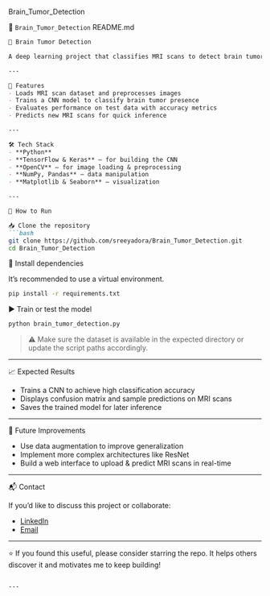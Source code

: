Brain_Tumor_Detection

🧠 `Brain_Tumor_Detection` README.md

````markdown
🧠 Brain Tumor Detection

A deep learning project that classifies MRI scans to detect brain tumors using a Convolutional Neural Network (CNN).

---

🚀 Features
- Loads MRI scan dataset and preprocesses images
- Trains a CNN model to classify brain tumor presence
- Evaluates performance on test data with accuracy metrics
- Predicts new MRI scans for quick inference

---

🛠 Tech Stack
- **Python**
- **TensorFlow & Keras** – for building the CNN
- **OpenCV** – for image loading & preprocessing
- **NumPy, Pandas** – data manipulation
- **Matplotlib & Seaborn** – visualization

---

🚀 How to Run

📥 Clone the repository
```bash
git clone https://github.com/sreeyadora/Brain_Tumor_Detection.git
cd Brain_Tumor_Detection
````

🐍 Install dependencies

It’s recommended to use a virtual environment.

```bash
pip install -r requirements.txt
```

▶️ Train or test the model

```bash
python brain_tumor_detection.py
```

> ⚠️ Make sure the dataset is available in the expected directory or update the script paths accordingly.

---

📈 Expected Results

* Trains a CNN to achieve high classification accuracy
* Displays confusion matrix and sample predictions on MRI scans
* Saves the trained model for later inference

---

📝 Future Improvements

* Use data augmentation to improve generalization
* Implement more complex architectures like ResNet
* Build a web interface to upload & predict MRI scans in real-time

---

📬 Contact

If you’d like to discuss this project or collaborate:

* [LinkedIn](https://linkedin.com/in/sreeyadora)
* [Email](mailto:sreeyadora@gmail.com)

---

⭐ If you found this useful, please consider starring the repo.
It helps others discover it and motivates me to keep building!

```

---

